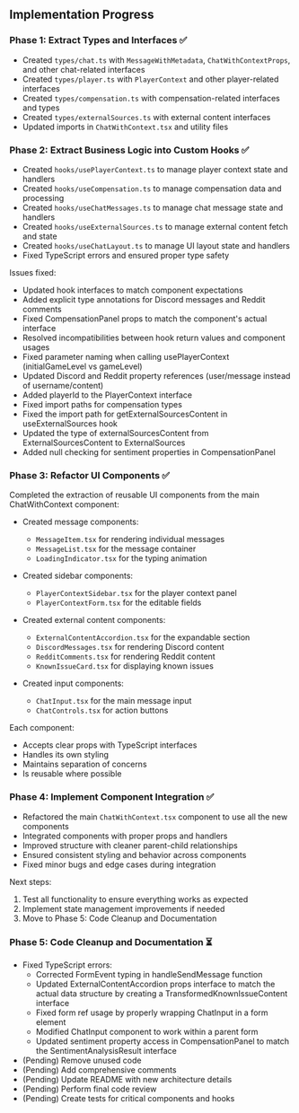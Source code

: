 ## Implementation Progress

### Phase 1: Extract Types and Interfaces ✅
- Created `types/chat.ts` with `MessageWithMetadata`, `ChatWithContextProps`, and other chat-related interfaces
- Created `types/player.ts` with `PlayerContext` and other player-related interfaces
- Created `types/compensation.ts` with compensation-related interfaces and types
- Created `types/externalSources.ts` with external content interfaces
- Updated imports in `ChatWithContext.tsx` and utility files

### Phase 2: Extract Business Logic into Custom Hooks ✅

- Created `hooks/usePlayerContext.ts` to manage player context state and handlers
- Created `hooks/useCompensation.ts` to manage compensation data and processing
- Created `hooks/useChatMessages.ts` to manage chat message state and handlers
- Created `hooks/useExternalSources.ts` to manage external content fetch and state
- Created `hooks/useChatLayout.ts` to manage UI layout state and handlers
- Fixed TypeScript errors and ensured proper type safety

Issues fixed:
- Updated hook interfaces to match component expectations
- Added explicit type annotations for Discord messages and Reddit comments
- Fixed CompensationPanel props to match the component's actual interface
- Resolved incompatibilities between hook return values and component usages
- Fixed parameter naming when calling usePlayerContext (initialGameLevel vs gameLevel)
- Updated Discord and Reddit property references (user/message instead of username/content)
- Added playerId to the PlayerContext interface
- Fixed import paths for compensation types
- Fixed the import path for getExternalSourcesContent in useExternalSources hook
- Updated the type of externalSourcesContent from ExternalSourcesContent to ExternalSources
- Added null checking for sentiment properties in CompensationPanel

### Phase 3: Refactor UI Components ✅

Completed the extraction of reusable UI components from the main ChatWithContext component:

- Created message components:
  - `MessageItem.tsx` for rendering individual messages
  - `MessageList.tsx` for the message container
  - `LoadingIndicator.tsx` for the typing animation

- Created sidebar components:
  - `PlayerContextSidebar.tsx` for the player context panel
  - `PlayerContextForm.tsx` for the editable fields

- Created external content components:
  - `ExternalContentAccordion.tsx` for the expandable section
  - `DiscordMessages.tsx` for rendering Discord content
  - `RedditComments.tsx` for rendering Reddit content
  - `KnownIssueCard.tsx` for displaying known issues

- Created input components:
  - `ChatInput.tsx` for the main message input
  - `ChatControls.tsx` for action buttons

Each component:
- Accepts clear props with TypeScript interfaces
- Handles its own styling
- Maintains separation of concerns
- Is reusable where possible

### Phase 4: Implement Component Integration ✅

- Refactored the main `ChatWithContext.tsx` component to use all the new components
- Integrated components with proper props and handlers
- Improved structure with cleaner parent-child relationships
- Ensured consistent styling and behavior across components
- Fixed minor bugs and edge cases during integration

Next steps:
1. Test all functionality to ensure everything works as expected
2. Implement state management improvements if needed
3. Move to Phase 5: Code Cleanup and Documentation

### Phase 5: Code Cleanup and Documentation ⏳

- Fixed TypeScript errors:
  - Corrected FormEvent typing in handleSendMessage function
  - Updated ExternalContentAccordion props interface to match the actual data structure by creating a TransformedKnownIssueContent interface
  - Fixed form ref usage by properly wrapping ChatInput in a form element
  - Modified ChatInput component to work within a parent form
  - Updated sentiment property access in CompensationPanel to match the SentimentAnalysisResult interface
- (Pending) Remove unused code
- (Pending) Add comprehensive comments
- (Pending) Update README with new architecture details
- (Pending) Perform final code review
- (Pending) Create tests for critical components and hooks 